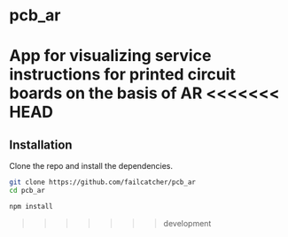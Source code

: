 # pcb_ar
App for visualizing service instructions for printed circuit boards on the basis of AR
<<<<<<< HEAD
=======

## Installation

Clone the repo and install the dependencies.

```bash
git clone https://github.com/failcatcher/pcb_ar
cd pcb_ar
```

```bash
npm install
```
>>>>>>> development
